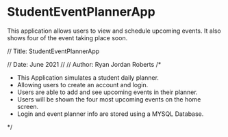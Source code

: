 # StudentEventPlannerApp
This application allows users to view and schedule upcoming events.  It also shows four of the event taking place soon.


// Title:           StudentEventPlannerApp


// Date:            June 2021
//
// Author:          Ryan Jordan Roberts
/*
 * This Application simulates a student daily planner.
 * Allowing users to create an account and login.
 * Users are able to add and see upcoming events in their planner.
 * Users will be shown the four most upcoming events on the home screen.
 * Login and event planner info are stored using a MYSQL Database.

 */


